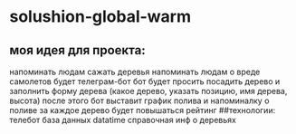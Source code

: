 # solushion-global-warm
## моя идея для проекта:
напоминать людам сажать деревья
напоминать людам о вреде самолетов
будет телеграм-бот
бот будет просить посадить дерево и заполнить форму дерева (какое дерево, указать позицию, имя дерева, высота)
после этого бот выставит график полива и напоминалку о поливе
за каждое дерево будет повышаться рейтинг
##технологии: 
телебот
база данных
datatime
справочная инф о деревьях 
